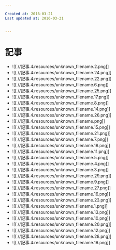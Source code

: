 ```yaml
---

Created at: 2016-03-21
Last updated at: 2016-03-21


---
```


# 記事


* ![[.//記事.4.resources/unknown_filename.2.png]]
* ![[.//記事.4.resources/unknown_filename.24.png]]
* ![[.//記事.4.resources/unknown_filename.22.png]]
* ![[.//記事.4.resources/unknown_filename.6.png]]
* ![[.//記事.4.resources/unknown_filename.25.png]]
* ![[.//記事.4.resources/unknown_filename.17.png]]
* ![[.//記事.4.resources/unknown_filename.8.png]]
* ![[.//記事.4.resources/unknown_filename.14.png]]
* ![[.//記事.4.resources/unknown_filename.26.png]]
* ![[.//記事.4.resources/unknown_filename.png]]
* ![[.//記事.4.resources/unknown_filename.15.png]]
* ![[.//記事.4.resources/unknown_filename.21.png]]
* ![[.//記事.4.resources/unknown_filename.7.png]]
* ![[.//記事.4.resources/unknown_filename.18.png]]
* ![[.//記事.4.resources/unknown_filename.11.png]]
* ![[.//記事.4.resources/unknown_filename.5.png]]
* ![[.//記事.4.resources/unknown_filename.4.png]]
* ![[.//記事.4.resources/unknown_filename.3.png]]
* ![[.//記事.4.resources/unknown_filename.29.png]]
* ![[.//記事.4.resources/unknown_filename.9.png]]
* ![[.//記事.4.resources/unknown_filename.27.png]]
* ![[.//記事.4.resources/unknown_filename.16.png]]
* ![[.//記事.4.resources/unknown_filename.23.png]]
* ![[.//記事.4.resources/unknown_filename.1.png]]
* ![[.//記事.4.resources/unknown_filename.13.png]]
* ![[.//記事.4.resources/unknown_filename.10.png]]
* ![[.//記事.4.resources/unknown_filename.20.png]]
* ![[.//記事.4.resources/unknown_filename.12.png]]
* ![[.//記事.4.resources/unknown_filename.28.png]]
* ![[.//記事.4.resources/unknown_filename.19.png]]

